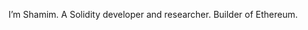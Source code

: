  I’m Shamim. A Solidity developer and researcher. Builder of Ethereum.
<!---
Shamim06/Shamim06 is a ✨ special ✨ repository because its `README.md` (this file) appears on your GitHub profile.
You can click the Preview link to take a look at your changes.
--->
